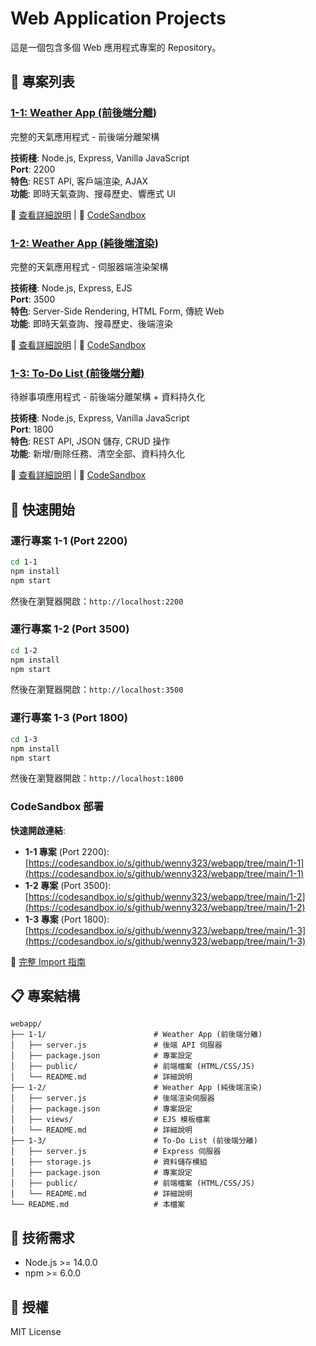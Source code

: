 # Web Application Projects

這是一個包含多個 Web 應用程式專案的 Repository。

## 📂 專案列表

### [1-1: Weather App (前後端分離)](./1-1/)
完整的天氣應用程式 - 前後端分離架構

**技術棧**: Node.js, Express, Vanilla JavaScript  
**Port**: 2200  
**特色**: REST API, 客戶端渲染, AJAX  
**功能**: 即時天氣查詢、搜尋歷史、響應式 UI

📖 [查看詳細說明](./1-1/README.md) | 🚀 [CodeSandbox](https://codesandbox.io/s/github/wenny323/webapp/tree/main/1-1)

### [1-2: Weather App (純後端渲染)](./1-2/)
完整的天氣應用程式 - 伺服器端渲染架構

**技術棧**: Node.js, Express, EJS  
**Port**: 3500  
**特色**: Server-Side Rendering, HTML Form, 傳統 Web  
**功能**: 即時天氣查詢、搜尋歷史、後端渲染

📖 [查看詳細說明](./1-2/README.md) | 🚀 [CodeSandbox](https://codesandbox.io/s/github/wenny323/webapp/tree/main/1-2)

### [1-3: To-Do List (前後端分離)](./1-3/)
待辦事項應用程式 - 前後端分離架構 + 資料持久化

**技術棧**: Node.js, Express, Vanilla JavaScript  
**Port**: 1800  
**特色**: REST API, JSON 儲存, CRUD 操作  
**功能**: 新增/刪除任務、清空全部、資料持久化

📖 [查看詳細說明](./1-3/README.md) | 🚀 [CodeSandbox](https://codesandbox.io/s/github/wenny323/webapp/tree/main/1-3)

## 🚀 快速開始

### 運行專案 1-1 (Port 2200)

```bash
cd 1-1
npm install
npm start
```

然後在瀏覽器開啟：`http://localhost:2200`

### 運行專案 1-2 (Port 3500)

```bash
cd 1-2
npm install
npm start
```

然後在瀏覽器開啟：`http://localhost:3500`

### 運行專案 1-3 (Port 1800)

```bash
cd 1-3
npm install
npm start
```

然後在瀏覽器開啟：`http://localhost:1800`

### CodeSandbox 部署

**快速開啟連結**:
- **1-1 專案** (Port 2200): [https://codesandbox.io/s/github/wenny323/webapp/tree/main/1-1](https://codesandbox.io/s/github/wenny323/webapp/tree/main/1-1)
- **1-2 專案** (Port 3500): [https://codesandbox.io/s/github/wenny323/webapp/tree/main/1-2](https://codesandbox.io/s/github/wenny323/webapp/tree/main/1-2)
- **1-3 專案** (Port 1800): [https://codesandbox.io/s/github/wenny323/webapp/tree/main/1-3](https://codesandbox.io/s/github/wenny323/webapp/tree/main/1-3)

📖 [完整 Import 指南](./IMPORT.md)

## 📋 專案結構

```
webapp/
├── 1-1/                        # Weather App (前後端分離)
│   ├── server.js               # 後端 API 伺服器
│   ├── package.json            # 專案設定
│   ├── public/                 # 前端檔案 (HTML/CSS/JS)
│   └── README.md               # 詳細說明
├── 1-2/                        # Weather App (純後端渲染)
│   ├── server.js               # 後端渲染伺服器
│   ├── package.json            # 專案設定
│   ├── views/                  # EJS 模板檔案
│   └── README.md               # 詳細說明
├── 1-3/                        # To-Do List (前後端分離)
│   ├── server.js               # Express 伺服器
│   ├── storage.js              # 資料儲存模組
│   ├── package.json            # 專案設定
│   ├── public/                 # 前端檔案 (HTML/CSS/JS)
│   └── README.md               # 詳細說明
└── README.md                   # 本檔案
```

## 🔧 技術需求

- Node.js >= 14.0.0
- npm >= 6.0.0

## 📝 授權

MIT License